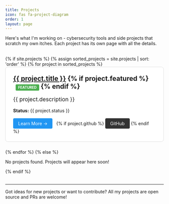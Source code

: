 ```yaml
---
title: Projects
icon: fas fa-project-diagram
order: 1
layout: page
---
```


Here's what I'm working on - cybersecurity tools and side projects that scratch my own itches. Each project has its own page with all the details.

<div class="projects-grid" style="margin: 2rem 0;">
{% if site.projects %}
  {% assign sorted_projects = site.projects | sort: 'order' %}
  {% for project in sorted_projects %}
<div class="project-card" style="border: 1px solid var(--main-border-color, #ddd); padding: 1.5rem; margin-bottom: 1.5rem; border-radius: 8px; background: var(--card-bg, white);">
  <h2 style="margin-top: 0;">
    <a href="{{ project.url | relative_url }}">{{ project.title }}</a>
    {% if project.featured %}
    <span style="background: #4CAF50; color: white; padding: 0.2rem 0.5rem; font-size: 0.7rem; border-radius: 3px; margin-left: 0.5rem;">FEATURED</span>
    {% endif %}
  </h2>

  <p style="font-size: 1.1rem;">{{ project.description }}</p>

  <div class="project-meta" style="margin: 1rem 0; font-size: 0.9rem;">
    <strong>Status:</strong> {{ project.status }}
  </div>

  <div class="project-actions" style="margin-top: 1rem;">
    <a href="{{ project.url | relative_url }}" class="btn" style="display: inline-block; padding: 0.5rem 1rem; background: #2196F3; color: white; text-decoration: none; border-radius: 4px; margin-right: 0.5rem;">
      Learn More →
    </a>
    {% if project.github %}
    <a href="{{ project.github }}" target="_blank" rel="noopener noreferrer" class="btn" style="display: inline-block; padding: 0.5rem 1rem; background: #333; color: white; text-decoration: none; border-radius: 4px;">
      <i class="fab fa-github"></i> GitHub
    </a>
    {% endif %}
  </div>
</div>
  {% endfor %}
{% else %}
  <p>No projects found. Projects will appear here soon!</p>
{% endif %}
</div>

---

Got ideas for new projects or want to contribute? All my projects are open source and PRs are welcome!
